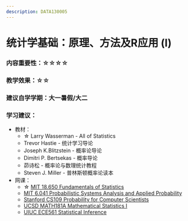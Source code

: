 ```yaml
---
description: DATA130005
---
```


# 统计学基础：原理、方法及R应用 (I)

### 内容重要性：☆☆☆☆

### 教学效果：☆☆

### 建议自学学期：大一暑假/大二

### 学习建议：

* 教材：
  * ☆ Larry Wasserman - All of Statistics
  * Trevor Hastie - 统计学习导论
  * Joseph K.Blitzstein - 概率论导论
  * Dimitri P. Bertsekas - 概率导论
  * 茆诗松 - 概率论与数理统计教程
  * Steven J. Miller - 普林斯顿概率论读本
* 网课：
  * ☆ [MIT 18.650 Fundamentals of Statistics](https://www.bilibili.com/video/BV1hp4y1i77w)
  * [MIT 6.041 Probabilistic Systems Analysis and Applied Probability](https://www.bilibili.com/video/BV1LE411B7ir)
  * [Stanford CS109 Probability for Computer Scientists](https://www.bilibili.com/video/BV1da411c7C8)
  * [UCSD MATH181A Mathematical Statistics I](https://www.bilibili.com/video/BV1q54y1e75b)
  * [UIUC ECE561 Statistical Inference](https://www.bilibili.com/video/BV1Wq4y1s7rW)
